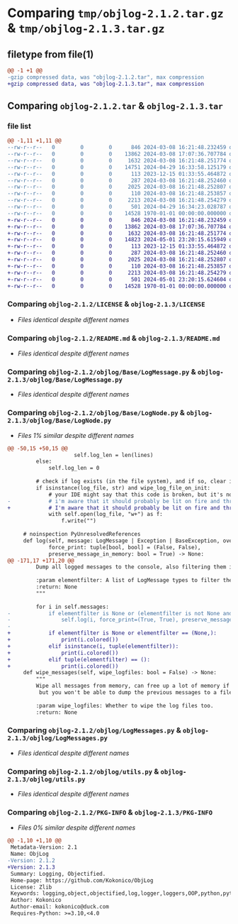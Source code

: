 # Comparing `tmp/objlog-2.1.2.tar.gz` & `tmp/objlog-2.1.3.tar.gz`

## filetype from file(1)

```diff
@@ -1 +1 @@
-gzip compressed data, was "objlog-2.1.2.tar", max compression
+gzip compressed data, was "objlog-2.1.3.tar", max compression
```

## Comparing `objlog-2.1.2.tar` & `objlog-2.1.3.tar`

### file list

```diff
@@ -1,11 +1,11 @@
--rw-r--r--   0        0        0      846 2024-03-08 16:21:48.232459 objlog-2.1.2/LICENSE
--rw-r--r--   0        0        0    13862 2024-03-08 17:07:36.707784 objlog-2.1.2/README.md
--rw-r--r--   0        0        0     1632 2024-03-08 16:21:48.251774 objlog-2.1.2/objlog/Base/LogMessage.py
--rw-r--r--   0        0        0    14751 2024-04-29 16:33:58.125179 objlog-2.1.2/objlog/Base/LogNode.py
--rw-r--r--   0        0        0      113 2023-12-15 01:33:55.464872 objlog-2.1.2/objlog/Base/__init__.py
--rw-r--r--   0        0        0      287 2024-03-08 16:21:48.252460 objlog-2.1.2/objlog/Base/internal.py
--rw-r--r--   0        0        0     2025 2024-03-08 16:21:48.252807 objlog-2.1.2/objlog/LogMessages.py
--rw-r--r--   0        0        0      110 2024-03-08 16:21:48.253857 objlog-2.1.2/objlog/__init__.py
--rw-r--r--   0        0        0     2213 2024-03-08 16:21:48.254279 objlog-2.1.2/objlog/utils.py
--rw-r--r--   0        0        0      501 2024-04-29 16:34:23.028787 objlog-2.1.2/pyproject.toml
--rw-r--r--   0        0        0    14528 1970-01-01 00:00:00.000000 objlog-2.1.2/PKG-INFO
+-rw-r--r--   0        0        0      846 2024-03-08 16:21:48.232459 objlog-2.1.3/LICENSE
+-rw-r--r--   0        0        0    13862 2024-03-08 17:07:36.707784 objlog-2.1.3/README.md
+-rw-r--r--   0        0        0     1632 2024-03-08 16:21:48.251774 objlog-2.1.3/objlog/Base/LogMessage.py
+-rw-r--r--   0        0        0    14823 2024-05-01 23:20:15.615949 objlog-2.1.3/objlog/Base/LogNode.py
+-rw-r--r--   0        0        0      113 2023-12-15 01:33:55.464872 objlog-2.1.3/objlog/Base/__init__.py
+-rw-r--r--   0        0        0      287 2024-03-08 16:21:48.252460 objlog-2.1.3/objlog/Base/internal.py
+-rw-r--r--   0        0        0     2025 2024-03-08 16:21:48.252807 objlog-2.1.3/objlog/LogMessages.py
+-rw-r--r--   0        0        0      110 2024-03-08 16:21:48.253857 objlog-2.1.3/objlog/__init__.py
+-rw-r--r--   0        0        0     2213 2024-03-08 16:21:48.254279 objlog-2.1.3/objlog/utils.py
+-rw-r--r--   0        0        0      501 2024-05-01 23:20:15.624604 objlog-2.1.3/pyproject.toml
+-rw-r--r--   0        0        0    14528 1970-01-01 00:00:00.000000 objlog-2.1.3/PKG-INFO
```

### Comparing `objlog-2.1.2/LICENSE` & `objlog-2.1.3/LICENSE`

 * *Files identical despite different names*

### Comparing `objlog-2.1.2/README.md` & `objlog-2.1.3/README.md`

 * *Files identical despite different names*

### Comparing `objlog-2.1.2/objlog/Base/LogMessage.py` & `objlog-2.1.3/objlog/Base/LogMessage.py`

 * *Files identical despite different names*

### Comparing `objlog-2.1.2/objlog/Base/LogNode.py` & `objlog-2.1.3/objlog/Base/LogNode.py`

 * *Files 1% similar despite different names*

```diff
@@ -50,15 +50,15 @@
                     self.log_len = len(lines)
         else:
             self.log_len = 0
 
         # check if log exists (in the file system), and if so, clear it
         if isinstance(log_file, str) and wipe_log_file_on_init:
             # your IDE might say that this code is broken, but it's not.
-            # i'm aware that it should probably be lit on fire and thrown into a volcano, but it works for now.
+            # I'm aware that it should probably be lit on fire and thrown into a volcano, but it works for now.
             with self.open(log_file, "w+") as f:
                 f.write("")
 
     # noinspection PyUnresolvedReferences
     def log(self, message: LogMessage | Exception | BaseException, override_log_file: str | None = None,
             force_print: tuple[bool, bool] = (False, False),
             preserve_message_in_memory: bool = True) -> None:
@@ -171,17 +171,20 @@
         Dump all logged messages to the console, also filtering them if needed.
 
         :param elementfilter: A list of LogMessage types to filter the messages to be dumped to the console.
         :return: None
         """
 
         for i in self.messages:
-            if elementfilter is None or (elementfilter is not None and isinstance(i, tuple(elementfilter))):
-                self.log(i, force_print=(True, True), preserve_message_in_memory=False)
-
+            if elementfilter is None or elementfilter == (None,):
+                print(i.colored())
+            elif isinstance(i, tuple(elementfilter)):
+                print(i.colored())
+            elif tuple(elementfilter) == ():
+                print(i.colored())
     def wipe_messages(self, wipe_logfiles: bool = False) -> None:
         """
         Wipe all messages from memory, can free up a lot of memory if you have a lot of messages,
          but you won't be able to dump the previous messages to a file.
 
         :param wipe_logfiles: Whether to wipe the log files too.
         :return: None
```

### Comparing `objlog-2.1.2/objlog/LogMessages.py` & `objlog-2.1.3/objlog/LogMessages.py`

 * *Files identical despite different names*

### Comparing `objlog-2.1.2/objlog/utils.py` & `objlog-2.1.3/objlog/utils.py`

 * *Files identical despite different names*

### Comparing `objlog-2.1.2/PKG-INFO` & `objlog-2.1.3/PKG-INFO`

 * *Files 0% similar despite different names*

```diff
@@ -1,10 +1,10 @@
 Metadata-Version: 2.1
 Name: ObjLog
-Version: 2.1.2
+Version: 2.1.3
 Summary: Logging, Objectified.
 Home-page: https://github.com/Kokonico/ObjLog
 License: Zlib
 Keywords: logging,object,objectified,log,logger,loggers,OOP,python,python3,python3.10,python3.11,python3.12
 Author: Kokonico
 Author-email: kokonico@duck.com
 Requires-Python: >=3.10,<4.0
```

